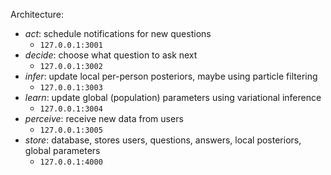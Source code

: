 Architecture:

- *act*: schedule notifications for new questions
  - `127.0.0.1:3001`
- *decide*: choose what question to ask next
  - `127.0.0.1:3002`
- *infer*: update local per-person posteriors, maybe using particle filtering
  - `127.0.0.1:3003`
- *learn*: update global (population) parameters using variational inference
  - `127.0.0.1:3004`
- *perceive*: receive new data from users
  - `127.0.0.1:3005`
- *store*: database, stores users, questions, answers, local posteriors, global parameters
  - `127.0.0.1:4000`
